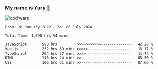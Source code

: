 ### My name is Yury 👋 
![codrwars](https://www.codewars.com/users/litury/badges/micro) 


<!--START_SECTION:waka-->

```txt
From: 28 January 2022 - To: 06 July 2024

Total Time: 1,390 hrs 54 mins

JavaScript       588 hrs         >>>>>>>>>>>--------------   42.28 %
Vue.js           252 hrs 39 mins >>>>>--------------------   18.17 %
TypeScript       204 hrs 57 mins >>>>---------------------   14.74 %
HTML             115 hrs 24 mins >>-----------------------   08.30 %
CSS              106 hrs 31 mins >>-----------------------   07.66 %
```

<!--END_SECTION:waka-->

